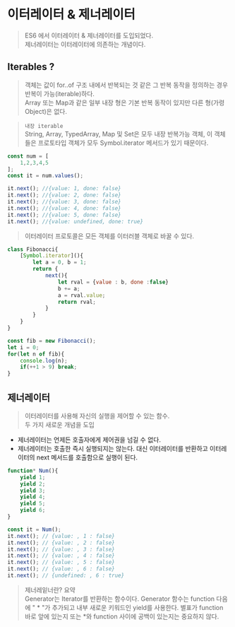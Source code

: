 # 이터레이터 & 제너레이터

> ES6 에서 이터레이터 & 제너레이터를 도입되었다.\
제너레이터는 이터레이터에 의존하는 개념이다.

## Iterables ?

> 객체는 값이 for..of 구조 내에서 반복되는 것 같은 그 반복 동작을 정의하는 경우 반복이 가능(iterable)하다.\
Array 또는 Map과 같은 일부 내장 형은 기본 반복 동작이 있지만 다른 형(가령 Object)은 없다.

> `내장 iterable`\
String, Array, TypedArray, Map 및 Set은 모두 내장 반복가능 객체, 이 객체들은 프로토타입 객체가 모두 Symbol.iterator 메서드가 있기 때문이다.


```js
const num = [
    1,2,3,4,5
];
const it = num.values();

it.next(); //{value: 1, done: false}
it.next(); //{value: 2, done: false}
it.next(); //{value: 3, done: false}
it.next(); //{value: 4, done: false}
it.next(); //{value: 5, done: false}
it.next(); //{value: undefined, done: true}
```

> 이터레이터 프로토콜은 모든 객체를 이터러블 객체로 바꿀 수 있다.

```js
class Fibonacci{
    [Symbol.iterator](){
        let a = 0, b = 1;
        return {
            next(){
                let rval = {value : b, done :false}
                b += a;
                a = rval.value;
                return rval;
            }
        }
    }
}

const fib = new Fibonacci();
let i = 0;
for(let n of fib){
    console.log(n);
    if(++1 > 9) break;
}
```

## 제너레이터

> 이터레이터를 사용해 자신의 실행을 제어할 수 있는 함수.\
두 가지 새로운 개념을 도입

- 제너레이터는 언제든 호출자에게 제어권을 넘길 수 없다.
- 제너레이터는 호출한 즉시 실행되지는 않는다. 대신 이터레이터를 반환하고 이터레이터의 next 메서드를 호출함으로 실행이 된다.

```js
function* Num(){
    yield 1;
    yield 2;
    yield 3;
    yield 4;
    yield 5;
    yield 6;
}

const it = Num();
it.next(); // {value: , 1 : false}
it.next(); // {value: , 2 : false}
it.next(); // {value: , 3 : false}
it.next(); // {value: , 4 : false}
it.next(); // {value: , 5 : false}
it.next(); // {value: , 6 : false}
it.next(); // {undefined: , 6 : true}
```

> 제너레잍너란? 요약\
Generator는 Iterator를 반환하는 함수이다. Generator 함수는 function 다음에 " * "가 추가되고 내부 새로운 키워드인 yield를 사용한다. 별표가 function 바로 앞에 있는지 또는 *와 function 사이에 공백이 있는지는 중요하지 않다.
